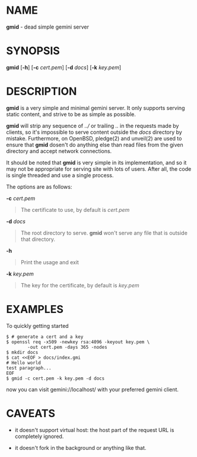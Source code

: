 
# NAME

**gmid** - dead simple gemini server

# SYNOPSIS

**gmid**
\[**-h**]
\[**-c**&nbsp;*cert.pem*]
\[**-d**&nbsp;*docs*]
\[**-k**&nbsp;*key.pem*]

# DESCRIPTION

**gmid**
is a very simple and minimal gemini server.
It only supports serving static content, and strive to be as simple as
possible.

**gmid**
will strip any sequence of
*../*
or trailing
*..*
in the requests made by clients, so it's impossible to serve content
outside the
*docs*
directory by mistake.
Furthermore, on
OpenBSD,
pledge(2)
and
unveil(2)
are used to ensure that
**gmid**
dosen't do anything else than read files from the given directory and
accept network connections.

It should be noted that
**gmid**
is very simple in its implementation, and so it may not be appropriate
for serving site with lots of users.
After all, the code is single threaded and use a single process.

The options are as follows:

**-c** *cert.pem*

> The certificate to use, by default is
> *cert.pem*

**-d** *docs*

> The root directory to serve.
> **gmid**
> won't serve any file that is outside that directory.

**-h**

> Print the usage and exit

**-k** *key.pem*

> The key for the certificate, by default is
> *key.pem*

# EXAMPLES

To quickly getting started

	$ # generate a cert and a key
	$ openssl req -x509 -newkey rsa:4096 -keyout key.pem \
	        -out cert.pem -days 365 -nodes
	$ mkdir docs
	$ cat <<EOF > docs/index.gmi
	# Hello world
	test paragraph...
	EOF
	$ gmid -c cert.pem -k key.pem -d docs

now you can visit gemini://localhost/ with your preferred gemini client.

# CAVEATS

*	it doesn't support virtual host: the host part of the request URL is
	completely ignored.

*	it doesn't fork in the background or anything like that.

